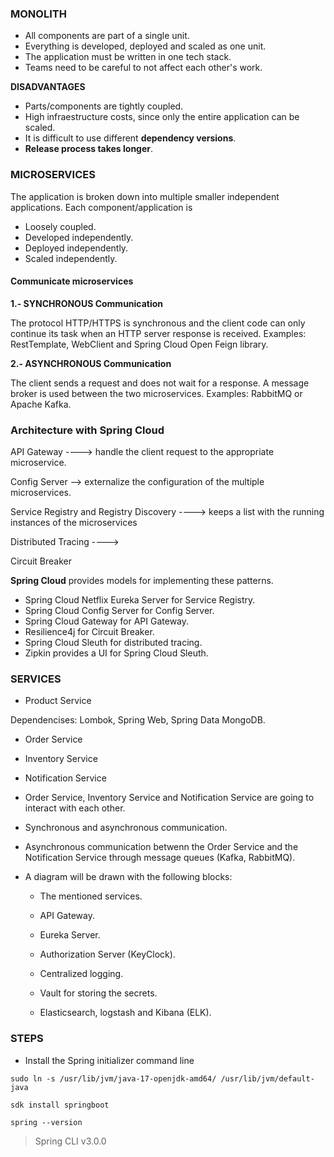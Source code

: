 ### MONOLITH

- All components are part of a single unit.
- Everything is developed, deployed and scaled as one unit.
- The application must be written in one tech stack.
- Teams need to be careful to not affect each other's work.

**DISADVANTAGES**

- Parts/components are tightly coupled.
- High infraestructure costs, since only the entire application can be scaled.
- It is difficult to use different **dependency versions**.
- **Release process takes longer**.

### MICROSERVICES

The application is broken down into multiple smaller independent applications.
Each component/application is
- Loosely coupled.
- Developed independently.
- Deployed independently.
- Scaled independently.

#### Communicate microservices

**1.- SYNCHRONOUS Communication**

The protocol HTTP/HTTPS is synchronous and the client code can only continue 
its task when an HTTP server response is received.
Examples: RestTemplate, WebClient and Spring Cloud Open Feign library.

**2.- ASYNCHRONOUS Communication**

The client sends a request and does not wait for a response.
A message broker is used between the two microservices.
Examples: RabbitMQ or Apache Kafka.

### Architecture with Spring Cloud

API Gateway ----> handle the client request to the appropriate microservice.

Config Server --> externalize the configuration of the multiple microservices.

Service Registry and Registry Discovery ---->
keeps a list with the running instances of the microservices 

Distributed Tracing ---->

Circuit Breaker


**Spring Cloud** provides models for implementing these patterns.

- Spring Cloud Netflix Eureka Server for Service Registry.
- Spring Cloud Config Server for Config Server.
- Spring Cloud Gateway for API Gateway.
- Resilience4j for Circuit Breaker.
- Spring Cloud Sleuth for distributed tracing.
- Zipkin provides a UI for Spring Cloud Sleuth.


### SERVICES

- Product Service

Dependencises: Lombok, Spring Web, Spring Data MongoDB.

- Order Service

- Inventory Service

- Notification Service

- Order Service, Inventory Service and Notification Service are going to interact with each other.

- Synchronous and asynchronous communication.

- Asynchronous communication betwenn the Order Service and the Notification Service through message queues (Kafka, RabbitMQ).

- A diagram will be drawn with the following blocks:

  - The mentioned services.

  - API Gateway.

  - Eureka Server.

  - Authorization Server (KeyClock).

  - Centralized logging.

  - Vault for storing the secrets.

  - Elasticsearch, logstash and Kibana (ELK).

### STEPS

- Install the Spring initializer command line

```
sudo ln -s /usr/lib/jvm/java-17-openjdk-amd64/ /usr/lib/jvm/default-java

sdk install springboot
```

`spring --version`

> Spring CLI v3.0.0
